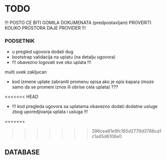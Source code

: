 # TODO

!!! POSTO CE BITI GOMILA DOKUMENATA (predpostavljam) PROVERITI KOLIKO PROSTORA DAJE PROVIDER !!!

### PODSETNIK

- u pregled ugovora dodati dug
- bootstrap validacija na uplatu (na detalju ugovora)
- !!! obavezno logovati sve oko uplata !!!

multi uvek zakljucan

- kod izmene uplate zabraniti promenu opisa ako je opis kapara (moze samo da se promeni iznos ili obrise cela uplata) ???

<<<<<<< HEAD
- !!! kod pregleda ugovora sa uplatama obavezno dodati dodatne usluge zbog uporedjivanja uplata i usluga !!!

=======
>>>>>>> 396cea61e9fc165d2779d3788ca1c1a45d6106e0
## DATABASE

